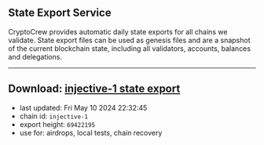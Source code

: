 ## State Export Service
CryptoCrew provides automatic daily state exports for all chains we validate. State export files can be used as genesis files and are a snapshot of the current blockchain state, including all validators, accounts, balances and delegations.

---
**Download: [injective-1 state export](https://dl-eu2.ccvalidators.com/SERVICE/injective/injective-1_export_69422195.json)**
---

- last updated: Fri May 10 2024 22:32:45
- chain id: `injective-1`
- export height: `69422195`
- use for: airdrops, local tests, chain recovery
